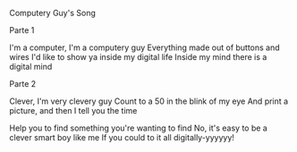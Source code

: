 Computery Guy's Song

Parte 1

  I'm a computer, I'm a computery guy
Everything made out of buttons and wires
I'd like to show ya inside my digital life
Inside my mind there is a digital mind

Parte 2

Clever, I'm very clevery guy
Count to a 50 in the blink of my eye
And print a picture, and then I tell you the time

Help you to find something you're wanting to find
No, it's easy to be a clever smart boy like me
   If you could to it all digitally-yyyyyy!